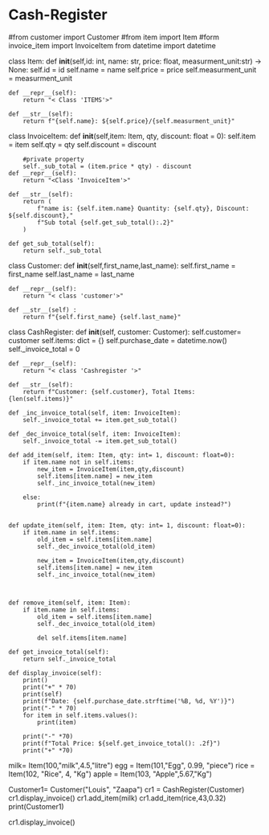 # Cash-Register

#from customer import Customer
#from item import Item
#form invoice_item import InvoiceItem
from datetime import datetime


class Item:
    def __init__(self,id: int, name: str, price: float, measurment_unit:str) -> None:
        self.id = id 
        self.name = name
        self.price = price
        self.measurment_unit = measurment_unit
        
    def __repr__(self):
        return "< Class 'ITEMS'>"
    
    def __str__(self):
        return f"{self.name}: ${self.price}/{self.measurment_unit}"


class InvoiceItem:
    def __init__(self,item: Item, qty, discount: float = 0):
        self.item = item 
        self.qty = qty
        self.discount = discount
        
        #private property
        self._sub_total = (item.price * qty) - discount
    def __repr__(self):
        return "<Class 'InvoiceItem'>"
    
    def __str__(self):
        return (
            f"name is: {self.item.name} Quantity: {self.qty}, Discount: ${self.discount},"
            f"Sub total {self.get_sub_total():.2}" 
        )
    
    def get_sub_total(self):
        return self._sub_total





class Customer:
    def __init__(self,first_name,last_name):
        self.first_name = first_name
        self.last_name = last_name
        
    def __repr__(self):
        return "< class 'customer'>"
    
    def __str__(self) :
        return f"{self.first_name} {self.last_name}"

class CashRegister:
    def __init__(self, customer: Customer):
        self.customer= customer
        self.items: dict = {}
        self.purchase_date = datetime.now()
        self._invoice_total = 0
        
    def __repr__(self):
        return "< class 'Cashregister '>"
    
    def __str__(self):
        return f"Customer: {self.customer}, Total Items: {len(self.items)}"
    
    def _inc_invoice_total(self, item: InvoiceItem):
        self._invoice_total += item.get_sub_total()
        
    def _dec_invoice_total(self, item: InvoiceItem):
        self._invoice_total -= item.get_sub_total()
    
    def add_item(self, item: Item, qty: int= 1, discount: float=0):
        if item.name not in self.items:
            new_item = InvoiceItem(item,qty,discount)
            self.items[item.name] = new_item
            self._inc_invoice_total(new_item)
            
        else:
            print(f"{item.name} already in cart, update instead?")
    
    
    def update_item(self, item: Item, qty: int= 1, discount: float=0):
        if item.name in self.items:
            old_item = self.items[item.name]
            self._dec_invoice_total(old_item)
            
            new_item = InvoiceItem(item,qty,discount)
            self.items[item.name] = new_item
            self._inc_invoice_total(new_item)
            
    
            
    def remove_item(self, item: Item):
        if item.name in self.items:
            old_item = self.items[item.name]
            self._dec_invoice_total(old_item)
            
            del self.items[item.name]
            
    def get_invoice_total(self):
        return self._invoice_total
    
    def display_invoice(self):
        print()
        print("+" * 70)
        print(self)
        print(f"Date: {self.purchase_date.strftime('%B, %d, %Y')}") 
        print("-" * 70)
        for item in self.items.values():
            print(item)
        
        print("-" *70)  
        print(f"Total Price: ${self.get_invoice_total(): .2f}")
        print("+" *70)  
        
        
        
milk= Item(100,"milk",4.5,"litre")
egg = Item(101,"Egg", 0.99, "piece")
rice = Item(102, "Rice", 4, "Kg")
apple = Item(103, "Apple",5.67,"Kg")


Customer1= Customer("Louis", "Zaapa")
cr1 = CashRegister(Customer)
cr1.display_invoice()
cr1.add_item(milk)
cr1.add_item(rice,43,0.32)
print(Customer1)
    

cr1.display_invoice()

